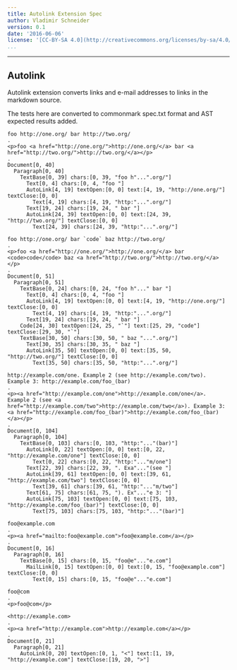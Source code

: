 ```yaml
---
title: Autolink Extension Spec
author: Vladimir Schneider
version: 0.1
date: '2016-06-06'
license: '[CC-BY-SA 4.0](http://creativecommons.org/licenses/by-sa/4.0/)'
...
```


---

## Autolink 

Autolink extension converts links and e-mail addresses to links in the
markdown source.

The tests here are converted to commonmark spec.txt format and AST
expected results added.

```````````````````````````````` example Autolink: 1
foo http://one.org/ bar http://two.org/
.
<p>foo <a href="http://one.org/">http://one.org/</a> bar <a href="http://two.org/">http://two.org/</a></p>
.
Document[0, 40]
  Paragraph[0, 40]
    TextBase[0, 39] chars:[0, 39, "foo h"...".org/"]
      Text[0, 4] chars:[0, 4, "foo "]
      AutoLink[4, 19] textOpen:[0, 0] text:[4, 19, "http://one.org/"] textClose:[0, 0]
        Text[4, 19] chars:[4, 19, "http:"...".org/"]
      Text[19, 24] chars:[19, 24, " bar "]
      AutoLink[24, 39] textOpen:[0, 0] text:[24, 39, "http://two.org/"] textClose:[0, 0]
        Text[24, 39] chars:[24, 39, "http:"...".org/"]
````````````````````````````````


```````````````````````````````` example Autolink: 2
foo http://one.org/ bar `code` baz http://two.org/
.
<p>foo <a href="http://one.org/">http://one.org/</a> bar <code>code</code> baz <a href="http://two.org/">http://two.org/</a></p>
.
Document[0, 51]
  Paragraph[0, 51]
    TextBase[0, 24] chars:[0, 24, "foo h"..." bar "]
      Text[0, 4] chars:[0, 4, "foo "]
      AutoLink[4, 19] textOpen:[0, 0] text:[4, 19, "http://one.org/"] textClose:[0, 0]
        Text[4, 19] chars:[4, 19, "http:"...".org/"]
      Text[19, 24] chars:[19, 24, " bar "]
    Code[24, 30] textOpen:[24, 25, "`"] text:[25, 29, "code"] textClose:[29, 30, "`"]
    TextBase[30, 50] chars:[30, 50, " baz "...".org/"]
      Text[30, 35] chars:[30, 35, " baz "]
      AutoLink[35, 50] textOpen:[0, 0] text:[35, 50, "http://two.org/"] textClose:[0, 0]
        Text[35, 50] chars:[35, 50, "http:"...".org/"]
````````````````````````````````


```````````````````````````````` example Autolink: 3
http://example.com/one. Example 2 (see http://example.com/two). Example 3: http://example.com/foo_(bar)
.
<p><a href="http://example.com/one">http://example.com/one</a>. Example 2 (see <a href="http://example.com/two">http://example.com/two</a>). Example 3: <a href="http://example.com/foo_(bar)">http://example.com/foo_(bar)</a></p>
.
Document[0, 104]
  Paragraph[0, 104]
    TextBase[0, 103] chars:[0, 103, "http:"..."(bar)"]
      AutoLink[0, 22] textOpen:[0, 0] text:[0, 22, "http://example.com/one"] textClose:[0, 0]
        Text[0, 22] chars:[0, 22, "http:"..."m/one"]
      Text[22, 39] chars:[22, 39, ". Exa"..."(see "]
      AutoLink[39, 61] textOpen:[0, 0] text:[39, 61, "http://example.com/two"] textClose:[0, 0]
        Text[39, 61] chars:[39, 61, "http:"..."m/two"]
      Text[61, 75] chars:[61, 75, "). Ex"..."e 3: "]
      AutoLink[75, 103] textOpen:[0, 0] text:[75, 103, "http://example.com/foo_(bar)"] textClose:[0, 0]
        Text[75, 103] chars:[75, 103, "http:"..."(bar)"]
````````````````````````````````


```````````````````````````````` example Autolink: 4
foo@example.com
.
<p><a href="mailto:foo@example.com">foo@example.com</a></p>
.
Document[0, 16]
  Paragraph[0, 16]
    TextBase[0, 15] chars:[0, 15, "foo@e"..."e.com"]
      MailLink[0, 15] textOpen:[0, 0] text:[0, 15, "foo@example.com"] textClose:[0, 0]
        Text[0, 15] chars:[0, 15, "foo@e"..."e.com"]
````````````````````````````````


```````````````````````````````` example Autolink: 5
foo@com
.
<p>foo@com</p>
````````````````````````````````


```````````````````````````````` example Autolink: 6
<http://example.com>
.
<p><a href="http://example.com">http://example.com</a></p>
.
Document[0, 21]
  Paragraph[0, 21]
    AutoLink[0, 20] textOpen:[0, 1, "<"] text:[1, 19, "http://example.com"] textClose:[19, 20, ">"]
````````````````````````````````


